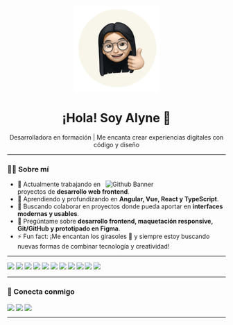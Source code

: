 <p align="center">
  <img width="200" src="https://github.com/Kathryn-Jie/Kathryn-Jie/blob/main/kathryn.png">
</p>

<h1 align="center"> ¡Hola! Soy Alyne 👋 </h1>
<p align="center">
  Desarrolladora en formación | Me encanta crear experiencias digitales con código y diseño
</p>

---


### 👩‍💻 Sobre mí  

<img width="55%" align="right" alt="Github Banner" src="https://raw.githubusercontent.com/onimur/.github/master/.resources/git-header.svg" />

- 🔭 Actualmente trabajando en proyectos de **desarrollo web frontend**.  
- 🌱 Aprendiendo y profundizando en **Angular, Vue, React y TypeScript**.  
- 👯 Buscando colaborar en proyectos donde pueda aportar en **interfaces modernas y usables**.  
- 💬 Pregúntame sobre **desarrollo frontend, maquetación responsive, Git/GitHub y prototipado en Figma**.  
- ⚡ Fun fact: ¡Me encantan los girasoles 🌻 y siempre estoy buscando nuevas formas de combinar tecnología y creatividad!  

---


<p align="left">
  <img width="32px" src="https://raw.githubusercontent.com/rahulbanerjee26/githubAboutMeGenerator/main/icons/vuejs.svg" />
  <img width="32px" src="https://raw.githubusercontent.com/rahulbanerjee26/githubAboutMeGenerator/main/icons/reactjs.svg" />
  <img width="32px" src="https://raw.githubusercontent.com/rahulbanerjee26/githubAboutMeGenerator/main/icons/javascript.svg" />
  <img width="32px" src="https://raw.githubusercontent.com/rahulbanerjee26/githubAboutMeGenerator/main/icons/typescript.svg" />
  <img width="32px" src="https://raw.githubusercontent.com/rahulbanerjee26/githubAboutMeGenerator/main/icons/css.svg" />
  <img width="32px" src="https://raw.githubusercontent.com/rahulbanerjee26/githubAboutMeGenerator/main/icons/html.svg" />
  <img width="32px" src="https://raw.githubusercontent.com/rahulbanerjee26/githubAboutMeGenerator/main/icons/figma.svg" />
  <img width="32px" src="https://raw.githubusercontent.com/rahulbanerjee26/githubAboutMeGenerator/main/icons/github.svg" />
  <img width="32px" src="https://raw.githubusercontent.com/rahulbanerjee26/githubAboutMeGenerator/main/icons/java.svg" />
  <img width="32px" src="https://raw.githubusercontent.com/rahulbanerjee26/githubAboutMeGenerator/main/icons/csharp.svg" />
  <img width="32px" src="https://raw.githubusercontent.com/rahulbanerjee26/githubAboutMeGenerator/main/icons/android.svg" />
</p>

---

### 🤝 Conecta conmigo  

<a href = "https://www.linkedin.com/in/alyne-regalado/"> <img width = "32px" align= "center" src="https://raw.githubusercontent.com/rahulbanerjee26/githubAboutMeGenerator/main/icons/linked-in-alt.svg"/></a> 
<a href="[https://www.instagram.com/tu_usuario/](https://www.instagram.com/alyne_rm/)"><img width="32px" align="center" src="https://raw.githubusercontent.com/rahulbanerjee26/githubAboutMeGenerator/main/icons/instagram.svg"/></a> 
<a href = "[https://github.com/alyne_regalado](https://github.com/AlyneRegaladoMorales)"> <img width = "32px" align= "center" src="https://raw.githubusercontent.com/rahulbanerjee26/githubAboutMeGenerator/main/icons/github.svg"/></a> 

---



